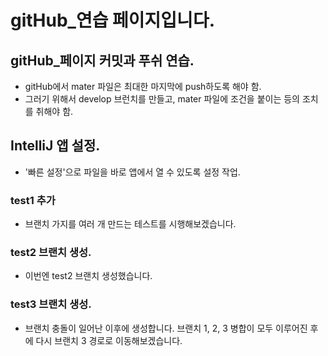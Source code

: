 # gitHub\_연습 페이지입니다.

## gitHub\_페이지 커밋과 푸쉬 연습.

- gitHub에서 mater 파일은 최대한 마지막에 push하도록 해야 함.
- 그러기 위해서 develop 브런치를 만들고, mater 파일에 조건을 붙이는 등의 조치를 취해야 함.

## IntelliJ 앱 설정.

- '빠른 설정'으로 파일을 바로 앱에서 열 수 있도록 설정 작업.

### test1 추가

- 브랜치 가지를 여러 개 만드는 테스트를 시행해보겠습니다.

### test2 브랜치 생성.

- 이번엔 test2 브랜치 생성했습니다.

### test3 브랜치 생성.

- 브랜치 충돌이 일어난 이후에 생성합니다.
  브랜치 1, 2, 3 병합이 모두 이루어진 후에 다시 브랜치 3 경로로 이동해보겠습니다.
